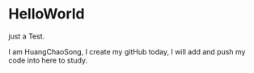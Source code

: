 # HelloWorld
just a Test.

I am HuangChaoSong, I create my gitHub today, 
I will add and push my code into here to study.
